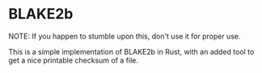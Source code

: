 # BLAKE2b

NOTE: If you happen to stumble upon this, don't use it for proper use.

This is a simple implementation of BLAKE2b in Rust, with an added tool to get a nice printable checksum of a file.
